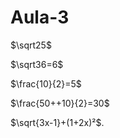 # Aula-3
$\sqrt25$


$\sqrt36=6$


$\frac{10}{2}=5$


$\frac{50++10}{2}=30$


$\sqrt{3x-1}+(1+2x)²$.
